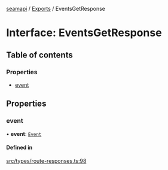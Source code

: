 [seamapi](../README.md) / [Exports](../modules.md) / EventsGetResponse

# Interface: EventsGetResponse

## Table of contents

### Properties

- [event](EventsGetResponse.md#event)

## Properties

### event

• **event**: [`Event`](../modules.md#event)

#### Defined in

[src/types/route-responses.ts:98](https://github.com/seamapi/javascript/blob/main/src/types/route-responses.ts#L98)
